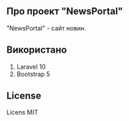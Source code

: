 

## Про проект "NewsPortal"
"NewsPortal" - сайт новин. 

## Використано
1. Laravel 10
2. Bootstrap 5


## License
Licens MIT
